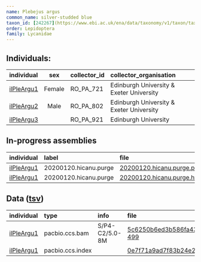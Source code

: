 ```yaml
---
name: Plebejus argus
common_name: silver-studded blue
taxon_id: [242267](https://www.ebi.ac.uk/ena/data/taxonomy/v1/taxon/tax-id/242267)
order: Lepidoptera
family: Lycanidae
---
```


## Individuals:

| individual | sex | collector_id | collector_organisation |
| :--------- | :-: | :----------- | :--------------------- |
| [ilPleArgu1](ilPleArgu1.md) | Female | RO_PA_721 | Edinburgh University & Exeter University |
| [ilPleArgu2](ilPleArgu2.md) | Male | RO_PA_802 | Edinburgh University & Exeter University |
| [ilPleArgu3](ilPleArgu3.md) |  | RO_PA_921 | Edinburgh University |

## In-progress assemblies

| individual | label | file |
| :--------- | :---- | :--- |
| [ilPleArgu1](ilPleArgu1.md) | 20200120.hicanu.purge | [20200120.hicanu.purge.prim.fasta.gz](https://darwin.cog.sanger.ac.uk/insects/Plebejus_argus/ilPleArgu1/assemblies/working/20200120.hicanu.purge/20200120.hicanu.purge.prim.fasta.gz) |
| [ilPleArgu1](ilPleArgu1.md) | 20200120.hicanu.purge | [20200120.hicanu.purge.htig.fasta.gz](https://darwin.cog.sanger.ac.uk/insects/Plebejus_argus/ilPleArgu1/assemblies/working/20200120.hicanu.purge/20200120.hicanu.purge.htig.fasta.gz) |

## Data ([tsv](Plebejus_argus_data.tsv))

| individual | type | info | file |
| :--------- | :--- | :--- | :--- |
| [ilPleArgu1](ilPleArgu1.md) | pacbio.ccs.bam | S/P4-C2/5.0-8M | [5c6250b6ed3b586fa433eaccc7de4f44-499](https://darwin.cog.sanger.ac.uk/insects/Plebejus_argus/ilPleArgu1/genomic_data/pacbio/m64089_200110_180746.ccs.bam) |
| [ilPleArgu1](ilPleArgu1.md) | pacbio.ccs.index |  | [0e7f71a9ad7f83b24e2e6feb845891ae](https://darwin.cog.sanger.ac.uk/insects/Plebejus_argus/ilPleArgu1/genomic_data/pacbio/m64089_200110_180746.ccs.bam.pbi) |
